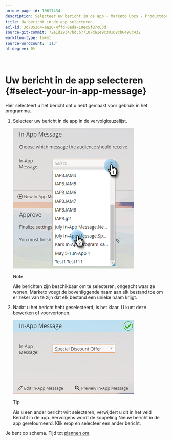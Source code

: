 ```yaml
---
unique-page-id: 10617434
description: Selecteer uw bericht in de app - Marketo Docs - Productdocumentatie
title: Uw bericht in de app selecteren
exl-id: 3d705364-ea20-4ffd-8eda-10ec5f87c63d
source-git-commit: 72e1d29347bd5b77107da1e9c30169cb6490c432
workflow-type: tm+mt
source-wordcount: '113'
ht-degree: 0%

---
```


# Uw bericht in de app selecteren {#select-your-in-app-message}

Hier selecteert u het bericht dat u hebt gemaakt voor gebruik in het programma.

1. Selecteer uw bericht in de app in de vervolgkeuzelijst.

   ![](assets/image2016-5-9-15-3a43-3a3.png)

   >[!NOTE]
   >
   >Alle berichten zijn beschikbaar om te selecteren, ongeacht waar ze wonen. Marketo voegt de bovenliggende naam aan elk bestand toe om er zeker van te zijn dat elk bestand een unieke naam krijgt.

1. Nadat u het bericht hebt geselecteerd, is het klaar. U kunt deze bewerken of voorvertonen.

   ![](assets/image2016-5-9-15-3a41-3a48.png)

   >[!TIP]
   >
   >Als u een ander bericht wilt selecteren, verwijdert u dit in het veld Bericht in de app. Vervolgens wordt de koppeling Nieuw bericht in de app geretourneerd. Klik erop en selecteer een ander bericht.

Je bent op schema. Tijd tot [plannen om](/help/marketo/product-docs/mobile-marketing/in-app-messages/sending-your-in-app-message/schedule-your-in-app-message.md).
